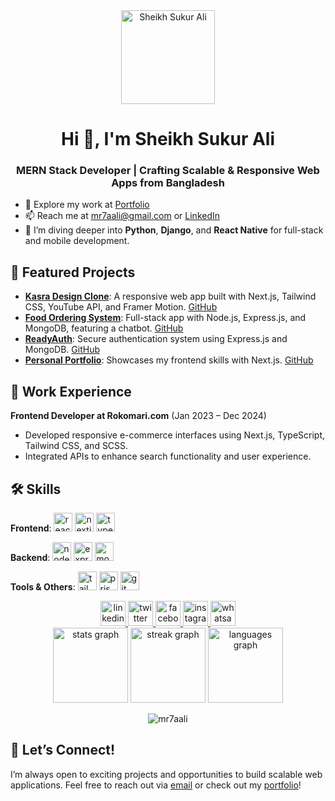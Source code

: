 <div align="center">
  <img height="150" src="https://i.ibb.co/j3fDZYd/IMG-20231018-160911.jpg" alt="Sheikh Sukur Ali" />
</div>

<h1 align="center">Hi 👋, I'm Sheikh Sukur Ali</h1>
<h3 align="center">MERN Stack Developer | Crafting Scalable & Responsive Web Apps from Bangladesh</h3>

- 🔭 Explore my work at [Portfolio](https://aali7dev.vercel.app/)
- 📫 Reach me at [mr7aali@gmail.com](mailto:mr7aali@gmail.com) or [LinkedIn](https://www.linkedin.com/in/mr7aali/)
- 🌱 I’m diving deeper into **Python**, **Django**, and **React Native** for full-stack and mobile development.

## 🚀 Featured Projects
- **[Kasra Design Clone](https://your-vercel-link.vercel.app/)**: A responsive web app built with Next.js, Tailwind CSS, YouTube API, and Framer Motion. [GitHub](https://github.com/mr7aali/kasra-design-clone)
- **[Food Ordering System](https://your-vercel-link.vercel.app/)**: Full-stack app with Node.js, Express.js, and MongoDB, featuring a chatbot. [GitHub](https://github.com/mr7aali/food-ordering-system)
- **[ReadyAuth](https://your-vercel-link.vercel.app/)**: Secure authentication system using Express.js and MongoDB. [GitHub](https://github.com/mr7aali/readyauth)
- **[Personal Portfolio](https://aali7dev.vercel.app/)**: Showcases my frontend skills with Next.js. [GitHub](https://github.com/mr7aali/ek_portfolio)

## 💼 Work Experience
**Frontend Developer at Rokomari.com** (Jan 2023 – Dec 2024)
- Developed responsive e-commerce interfaces using Next.js, TypeScript, Tailwind CSS, and SCSS.
- Integrated APIs to enhance search functionality and user experience.

## 🛠️ Skills
**Frontend**: 
<img src="https://img.shields.io/badge/React-61DAFB?logo=react&logoColor=black&style=for-the-badge" height="30" alt="react logo" />
<img src="https://img.shields.io/badge/Next.js-000000?logo=nextdotjs&logoColor=white&style=for-the-badge" height="30" alt="nextjs logo" />
<img src="https://img.shields.io/badge/TypeScript-3178C6?logo=typescript&logoColor=white&style=for-the-badge" height="30" alt="typescript logo" />

**Backend**: 
<img src="https://img.shields.io/badge/Node.js-339933?logo=nodedotjs&logoColor=white&style=for-the-badge" height="30" alt="nodejs logo" />
<img src="https://img.shields.io/badge/Express-000000?logo=express&logoColor=white&style=for-the-badge" height="30" alt="express logo" />
<img src="https://img.shields.io/badge/MongoDB-47A248?logo=mongodb&logoColor=white&style=for-the-badge" height="30" alt="mongodb logo" />

**Tools & Others**: 
<img src="https://img.shields.io/badge/Tailwind_CSS-38B2AC?logo=tailwindcss&logoColor=white&style=for-the-badge" height="30" alt="tailwind logo" />
<img src="https://img.shields.io/badge/Prisma-2D3748?logo=prisma&logoColor=white&style=for-the-badge" height="30" alt="prisma logo" />
<img src="https://img.shields.io/badge/Git-F05032?logo=git&logoColor=white&style=for-the-badge" height="30" alt="git logo" />

<div align="center">
  <a href="https://www.linkedin.com/in/mr7aali/" target="_blank">
    <img src="https://raw.githubusercontent.com/maurodesouza/profile-readme-generator/master/src/assets/icons/social/linkedin/default.svg" width="40" height="40" alt="linkedin logo" />
  </a>
  <a href="https://x.com/mr7aali" target="_blank">
    <img src="https://raw.githubusercontent.com/maurodesouza/profile-readme-generator/master/src/assets/icons/social/twitter/default.svg" width="40" height="40" alt="twitter logo" />
  </a>
  <a href="https://www.facebook.com/mr07aali/" target="_blank">
    <img src="https://raw.githubusercontent.com/maurodesouza/profile-readme-generator/master/src/assets/icons/social/facebook/default.svg" width="40" height="40" alt="facebook logo" />
  </a>
  <a href="https://www.instagram.com/mr7aali/" target="_blank">
    <img src="https://raw.githubusercontent.com/maurodesouza/profile-readme-generator/master/src/assets/icons/social/instagram/default.svg" width="40" height="40" alt="instagram logo" />
  </a>
  <a href="https://wa.me/8801967519057" target="_blank">
    <img src="https://raw.githubusercontent.com/maurodesouza/profile-readme-generator/master/src/assets/icons/social/whatsapp/default.svg" width="40" height="40" alt="whatsapp logo" />
  </a>
</div>

<div align="center">
  <img src="https://github-readme-stats.vercel.app/api?username=mr7aali&show_icons=true&theme=dracula&hide_border=false&order=1" height="120" alt="stats graph" />
  <img src="https://streak-stats.demolab.com?user=mr7aali&theme=dracula&hide_border=false&order=3" height="120" alt="streak graph" />
  <img src="https://github-readme-stats.vercel.app/api/top-langs?username=mr7aali&layout=compact&langs_count=5&theme=dracula&hide_border=false&order=2" height="120" alt="languages graph" />
</div>

<p align="center">
  <img src="https://komarev.com/ghpvc/?username=mr7aali&label=Profile%20views&color=0e75b6&style=flat" alt="mr7aali" />
</p>

## 🤝 Let’s Connect!
I’m always open to exciting projects and opportunities to build scalable web applications. Feel free to reach out via [email](mailto:mr7aali@gmail.com) or check out my [portfolio](https://aali7dev.vercel.app/)!
